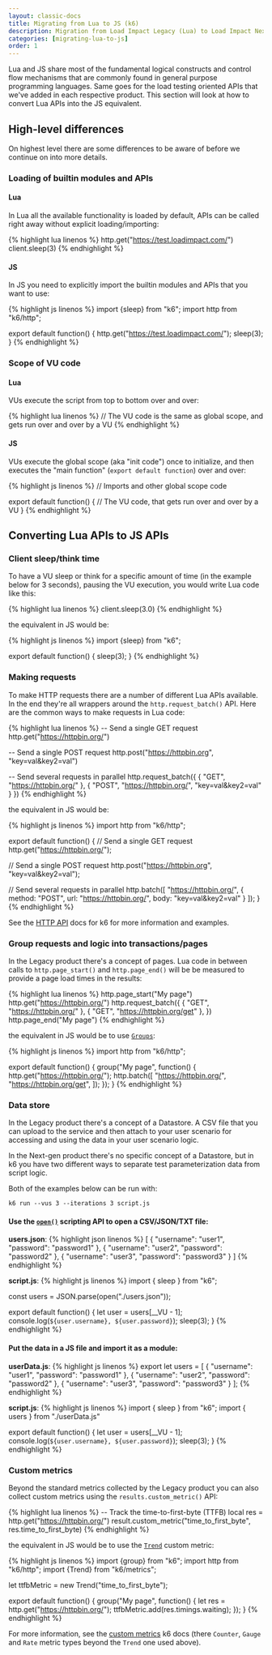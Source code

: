 ```yaml
---
layout: classic-docs
title: Migrating from Lua to JS (k6)
description: Migration from Load Impact Legacy (Lua) to Load Impact Next Gen (JS/k6)
categories: [migrating-lua-to-js]
order: 1
---
```


Lua and JS share most of the fundamental logical constructs and control flow mechanisms that are commonly found in general purpose programming languages. Same goes for the load testing oriented APIs that we've added in each respective product. This section will look at how to convert Lua APIs into the JS equivalent.

## High-level differences

On highest level there are some differences to be aware of before we continue on into more details.

### Loading of builtin modules and APIs

#### Lua
In Lua all the available functionality is loaded by default, APIs can be called right away without explicit loading/importing:

{% highlight lua linenos %}
http.get("https://test.loadimpact.com/")
client.sleep(3)
{% endhighlight %}

#### JS
In JS you need to explicitly import the builtin modules and APIs that you want to use:

{% highlight js linenos %}
import {sleep} from "k6";
import http from "k6/http";

export default function() {
  http.get("https://test.loadimpact.com/");
  sleep(3);
}
{% endhighlight %}

### Scope of VU code

#### Lua
VUs execute the script from top to bottom over and over:

{% highlight lua linenos %}
// The VU code is the same as global scope, and gets run over and over by a VU
{% endhighlight %}

#### JS
VUs execute the global scope (aka "init code") once to initialize, and then executes the "main function" (`export default function`) over and over:

{% highlight js linenos %}
// Imports and other global scope code

export default function() {
  // The VU code, that gets run over and over by a VU
}
{% endhighlight %}

## Converting Lua APIs to JS APIs

### Client sleep/think time
To have a VU sleep or think for a specific amount of time (in the example below for 3 seconds), pausing the VU execution, you would write Lua code like this:

{% highlight lua linenos %}
client.sleep(3.0)
{% endhighlight %}

the equivalent in JS would be:

{% highlight js linenos %}
import {sleep} from "k6";

export default function() {
  sleep(3);
}
{% endhighlight %}

### Making requests
To make HTTP requests there are a number of different Lua APIs available. In the end they're all wrappers around the `http.request_batch()` API. Here are the common ways to make requests in Lua code:

{% highlight lua linenos %}
-- Send a single GET request
http.get("https://httpbin.org/")

-- Send a single POST request
http.post("https://httpbin.org", "key=val&key2=val")

-- Send several requests in parallel
http.request_batch({
  { "GET", "https://httpbin.org/" },
  { "POST", "https://httpbin.org/", "key=val&key2=val" }
})
{% endhighlight %}

the equivalent in JS would be:

{% highlight js linenos %}
import http from "k6/http";

export default function() {
  // Send a single GET request
  http.get("https://httpbin.org/");

  // Send a single POST request
  http.post("https://httpbin.org", "key=val&key2=val");

  // Send several requests in parallel
  http.batch([
    "https://httpbin.org/",
    { method: "POST", url: "https://httpbin.org/", body: "key=val&key2=val" }
  ]);
}
{% endhighlight %}

See the [HTTP API](https://docs.k6.io/docs/k6http) docs for k6 for more information and examples.

### Group requests and logic into transactions/pages
In the Legacy product there's a concept of pages. Lua code in between calls to `http.page_start()` and `http.page_end()` will be be measured to provide a page load times in the results:

{% highlight lua linenos %}
http.page_start("My page")
http.get("https://httpbin.org/")
http.request_batch({
  { "GET", "https://httpbin.org/" },
  { "GET", "https://httpbin.org/get" },
})
http.page_end("My page")
{% endhighlight %}

the equivalent in JS would be to use [`Groups`](https://docs.k6.io/docs/tags-and-groups#section-groups):

{% highlight js linenos %}
import http from "k6/http";

export default function() {
  group("My page", function() {
    http.get("https://httpbin.org/");
    http.batch([
      "https://httpbin.org/",
      "https://httpbin.org/get",
    ]);
  });
}
{% endhighlight %}

### Data store
In the Legacy product there's a concept of a Datastore. A CSV file that you can upload to the service and then attach to your user scenario for accessing and using the data in your user scenario logic.

In the Next-gen product there's no specific concept of a Datastore, but in k6 you have two different ways to separate test parameterization data from script logic.

Both of the examples below can be run with:
```shell
k6 run --vus 3 --iterations 3 script.js
```

#### Use the [`open()`](https://docs.k6.io/docs/open-filepath-mode) scripting API to open a CSV/JSON/TXT file:

**users.json**:
{% highlight json linenos %}
[
  {
    "username": "user1",
    "password": "password1"
  },
  {
    "username": "user2",
    "password": "password2"
  },
  {
    "username": "user3",
    "password": "password3"
  }
]
{% endhighlight %}

**script.js**:
{% highlight js linenos %}
import { sleep } from "k6";

const users = JSON.parse(open("./users.json"));

export default function() {
  let user = users[__VU - 1];
  console.log(`${user.username}, ${user.password}`);
  sleep(3);
}
{% endhighlight %}

#### Put the data in a JS file and import it as a module:

**userData.js**:
{% highlight js linenos %}
export let users = [
  {
    "username": "user1",
    "password": "password1"
  },
  {
    "username": "user2",
    "password": "password2"
  },
  {
    "username": "user3",
    "password": "password3"
  }
];
{% endhighlight %}

**script.js**:
{% highlight js linenos %}
import { sleep } from "k6";
import { users } from "./userData.js"

export default function() {
  let user = users[__VU - 1];
  console.log(`${user.username}, ${user.password}`);
  sleep(3);
}
{% endhighlight %}

### Custom metrics
Beyond the standard metrics collected by the Legacy product you can also collect custom metrics using the `results.custom_metric()` API:

{% highlight lua linenos %}
-- Track the time-to-first-byte (TTFB)
local res = http.get("https://httpbin.org/")
result.custom_metric("time_to_first_byte", res.time_to_first_byte)
{% endhighlight %}

the equivalent in JS would be to use the [`Trend`](https://docs.k6.io/docs/result-metrics#section-trend-collect-trend-statistics-min-max-avg-percentiles-for-a-series-of-values-) custom metric:

{% highlight js linenos %}
import {group} from "k6";
import http from "k6/http";
import {Trend} from "k6/metrics";

let ttfbMetric = new Trend("time_to_first_byte");

export default function() {
  group("My page", function() {
    let res = http.get("https://httpbin.org/");
    ttfbMetric.add(res.timings.waiting);
  });
}
{% endhighlight %}

For more information, see the [custom metrics](https://docs.k6.io/docs/result-metrics#section-custom-metrics) k6 docs (there `Counter`, `Gauge` and `Rate` metric types beyond the `Trend` one used above).
